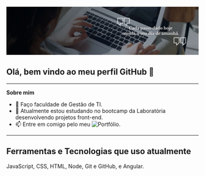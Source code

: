 
![](https://github.com/Evy-Oliveira/Evy-Oliveira/blob/main/Banner%20do%20github%20simples%20com%20frase%20%20e%20foto.jpg)

## Olá, bem vindo ao meu perfil GitHub 👋
***

**Sobre mim**
- 🔭 Faço faculdade de Gestão de TI.
- 🌱 Atualmente estou estudando no bootcamp da Laboratória desenvolvendo projetos front-end.
- 📫 Entre em comigo pelo meu ![Portfólio](https://evy-oliveira.github.io/portfolio-profissional/).

***
## Ferramentas e Tecnologias que uso atualmente
 JavaScript, CSS, HTML, Node, Git e GitHub, e Angular.
